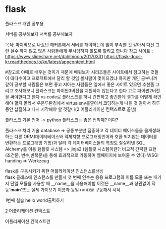 # flask
플라스크 개인 공부용


서버를 공부해보자 서버를 공부해보자

목적: 마지막으로 나갔던 해커톤에서 서버를 해야하는데 많이 부족한 것 같아서 다신 그런 실수 하지 않고 많은 사람들에게 무시당하지 않도록 할려고 합니다
참고 사이트 :
https://www.slideshare.net/dahlmoon/20170331
https://flask-docs-kr.readthedocs.io/ko/latest/appcontext.html

#참고로 야매로 배우는 것이기 때문에 배워보자 시리즈들은 사이트에서 참고하는 것들이 대다수이고 프로젝트에서 달리 할 것임 볼사람이 몇이되겠냐 하지만 
개인
공부니까 같이 공부할 사람들은 보면 좋고 저아는 사람들은 옆에서 좋은 사이트 있으면 추천좀
그리고 조사해보니 플라스크는 파이썬3버전을 지원하지 않는다고 한다 고로 파이썬2버전을 써야한다고 한다
vs code로 플라스크를 하니 간편하고 좋긴한데 결과를 어떻게 확인해야 할지 몰라서 우분투환경에서 
virtualenv를깔아서 코딩하는게 나을 것 같아서 하루동안 삽질하고 다시 시작해야 할 것같다(2 어플리케이션 컨택스트로 끝냄)


플라스크 기본 언어 -> python 
플라스크는 좋은 접착제? 이다?

플라스크 처리 기술
database => 공통부분만 집중하고 각 데이터 베이스들을 몰개성화하는 다른 ORM(데이터베이스와 객체지향 프로그래밍언어와 호환 되지않는 데이터를 변환하는
프로그래밍 기법)과 달리 각 데이터베이스들의 특징도 잘살려낸 SQL Alchemy를 이용
탬플릿 시스템 => jinja2 (템플릿 시스템이란?: 비교적 간략한 표현 (조건문, 변수,반복문)을 통해 효과적으로 가동하여 웹페이지에 보여줄 수 있다)
WSGI handing => Werkzeug

flask를 구동시키기 위한 어플리케이션 인스턴스를생성 \
flask 클래스에 인스턴스를 만들시
첫 번째 인수는 응용 프로그램의 이름
모듈 또는 패키지 단일 모듈을 사용할 때 __name__을 사용해야함
이것은 __name__과 상관없이 작동'__main__'또는 실제 가져오기 이름과 동일
run()을 구동해서 시작

1번째 실습 hello world출력하기

2 어플리케이션 컨택스트

어플리케이션 컨택스트란
